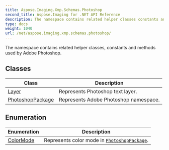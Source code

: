 ```yaml
---
title: Aspose.Imaging.Xmp.Schemas.Photoshop
second_title: Aspose.Imaging for .NET API Reference
description: The namespace contains related helper classes constants and methods used by Adobe Photoshop
type: docs
weight: 1040
url: /net/aspose.imaging.xmp.schemas.photoshop/
---
```

The namespace contains related helper classes, constants and methods used by Adobe Photoshop.

## Classes

| Class | Description |
| --- | --- |
| [Layer](./layer/) | Represents Photoshop text layer. |
| [PhotoshopPackage](./photoshoppackage/) | Represents Adobe Photoshop namespace. |
## Enumeration

| Enumeration | Description |
| --- | --- |
| [ColorMode](./colormode/) | Represents color mode in [`PhotoshopPackage`](../aspose.imaging.xmp.schemas.photoshop/photoshoppackage/). |


